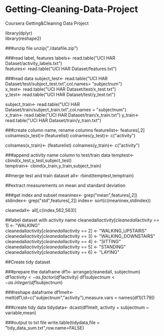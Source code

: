 # Getting-Cleaning-Data-Project
Coursera Getting&amp;Cleaning Data Project 

library(dplyr)  
library(reshape2)

###unzip file
unzip("./datafile.zip")

###read label, features
labels<- read.table("UCI HAR Dataset/activity_labels.txt")  
features<- read.table("UCI HAR Dataset/features.txt")

###read data
subject_test<- read.table("UCI HAR Dataset/test/subject_test.txt",col.names= "subjectnum")  
x_test<- read.table("UCI HAR Dataset/test/x_test.txt")  
y_test<- read.table("UCI HAR Dataset/test/y_test.txt")  

subject_train<- read.table("UCI HAR Dataset/train/subject_train.txt",col.names = "subjectnum")  
x_train<- read.table("UCI HAR Dataset/train/x_train.txt") 
y_train<-  read.table("UCI HAR Dataset/train/y_train.txt")

###create column name, rename columns
featurelist<- features[,2]  
colnames(x_test)<-(featurelist) 
colnames(y_test)<- c("activity")

colnames(x_train)<- (featurelist) 
colnames(y_train)<- c("activity") 


###append activity name column to test/train data
temptest<- cbind(x_test,y_test,subject_test)  
temptrain<- cbind(x_train,y_train,subject_train)  

##merge test and train dataset
all<- rbind(temptest,temptrain)

##extract measurements on mean and standard deviation 

###get index and subset
meaninex<- grep("mean",features[,2])  
stdindex<- grep("std",features[,2]) 
index<- sort(c(meaninex,stdindex))  

cleanedall<- all[,c(index,562,563)]

##label dataset with activity name
cleanedall$activity[cleanedall$activity == 1] <- "WALKING"  
cleanedall$activity[cleanedall$activity == 2] <- "WALKING_UPSTAIRS" 
cleanedall$activity[cleanedall$activity == 3] <- "WALKING_DOWNSTAIRS" 
cleanedall$activity[cleanedall$activity == 4] <- "SITTING"  
cleanedall$activity[cleanedall$activity == 5] <- "STANDING" 
cleanedall$activity[cleanedall$activity == 6] <- "LAYING" 


##Create tidy dataset

###prepare the dataframe
df1<- arrange(cleanedall, subjectnum) 
df1$activity <- as.factor(df1$activity) 
df1$subjectnum <- as.integer(df1$subjectnum)  

###reshape dataframe
df1melt<- melt(df1,id=c("subjectnum","activity"),measure.vars = names(df1)[1:79]) 

###create tidy data
tidydata<- dcast(df1melt, activity + subjectnum ~ variable,mean)  

###output to txt file
write.table(tidydata,file = "tidy_data_sum.txt",row.name=FALSE)
